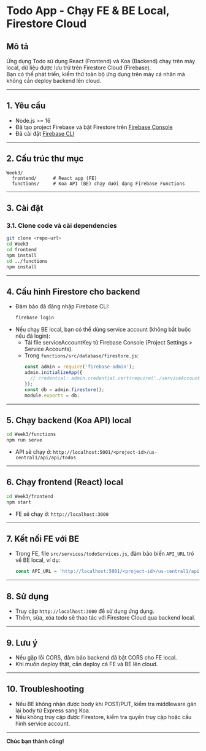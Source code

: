 # Todo App - Chạy FE & BE Local, Firestore Cloud

## Mô tả

Ứng dụng Todo sử dụng React (Frontend) và Koa (Backend) chạy trên máy local, dữ liệu được lưu trữ trên Firestore Cloud (Firebase).  
Bạn có thể phát triển, kiểm thử toàn bộ ứng dụng trên máy cá nhân mà không cần deploy backend lên cloud.

---

## 1. Yêu cầu

- Node.js >= 16
- Đã tạo project Firebase và bật Firestore trên [Firebase Console](https://console.firebase.google.com/)
- Đã cài đặt [Firebase CLI](https://firebase.google.com/docs/cli)

---

## 2. Cấu trúc thư mục

```
Week3/
  frontend/      # React app (FE)
  functions/     # Koa API (BE) chạy dưới dạng Firebase Functions
```

---

## 3. Cài đặt

### 3.1. Clone code và cài dependencies

```bash
git clone <repo-url>
cd Week3
cd frontend
npm install
cd ../functions
npm install
```

---

## 4. Cấu hình Firestore cho backend

- Đảm bảo đã đăng nhập Firebase CLI:
  ```bash
  firebase login
  ```
- Nếu chạy BE local, bạn có thể dùng service account (không bắt buộc nếu đã login):
  - Tải file serviceAccountKey từ Firebase Console (Project Settings > Service Accounts).
  - Trong `functions/src/database/firestore.js`:
    ```js
    const admin = require('firebase-admin');
    admin.initializeApp({
      // credential: admin.credential.cert(require('./serviceAccountKey.json')),
    });
    const db = admin.firestore();
    module.exports = db;
    ```

---

## 5. Chạy backend (Koa API) local

```bash
cd Week3/functions
npm run serve
```
- API sẽ chạy ở: `http://localhost:5001/<project-id>/us-central1/api/api/todos`

---

## 6. Chạy frontend (React) local

```bash
cd Week3/frontend
npm start
```
- FE sẽ chạy ở: `http://localhost:3000`

---

## 7. Kết nối FE với BE

- Trong FE, file `src/services/todoServices.js`, đảm bảo biến `API_URL` trỏ về BE local, ví dụ:
  ```js
  const API_URL = 'http://localhost:5001/<project-id>/us-central1/api/api/todos';
  ```

---

## 8. Sử dụng

- Truy cập `http://localhost:3000` để sử dụng ứng dụng.
- Thêm, sửa, xóa todo sẽ thao tác với Firestore Cloud qua backend local.

---

## 9. Lưu ý

- Nếu gặp lỗi CORS, đảm bảo backend đã bật CORS cho FE local.
- Khi muốn deploy thật, cần deploy cả FE và BE lên cloud.

---

## 10. Troubleshooting

- Nếu BE không nhận được body khi POST/PUT, kiểm tra middleware gán lại body từ Express sang Koa.
- Nếu không truy cập được Firestore, kiểm tra quyền truy cập hoặc cấu hình service account.

---

**Chúc bạn thành công!**